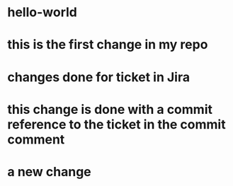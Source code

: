 # hello-world

# this is the first change in my repo

# changes done for ticket in Jira
# this change is done with a commit reference to the ticket in the commit comment


# a new change
